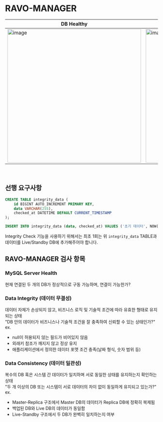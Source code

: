 # RAVO-MANAGER
| DB Healthy | LiveDB Down |
|----------|----------|
| <img width="440" alt="image" src="https://github.com/user-attachments/assets/a97a129c-8cf2-43d5-bd1c-7c1d82ca9f1c" /> | <img width="440" alt="image" src="https://github.com/user-attachments/assets/6b234a4a-d955-4232-909f-aba0b79e8d82" /> |


<br/>

## 선행 요구사항
```sql
CREATE TABLE integrity_data (
    id BIGINT AUTO_INCREMENT PRIMARY KEY,
    data VARCHAR(255),
    checked_at DATETIME DEFAULT CURRENT_TIMESTAMP
);

INSERT INTO integrity_data (data, checked_at) VALUES ('초기 데이터', NOW());
```
Integrity Check 기능을 사용하기 위해서는 최초 1회는 위 `integrity_data` TABLE과 데이터를 Live/Standby DB에 추가해주어야 합니다.

## RAVO-MANAGER 검사 항목
### MySQL Server Health
현재 연결된 두 개의 DB가 정상적으로 구동 가능하며, 연결이 가능한가?

### Data Integrity (데이터 무결성)
데이터 자체가 손상되지 않고, 비즈니스 로직 및 기술적 조건에 따라 유효한 형태로 유지되는 상태 <br/>
"DB 안의 데이터가 비즈니스나 기술적 조건을 잘 충족하여 신뢰할 수 있는 상태인가?" <br/>
ex. <br/>
- null이 허용되지 않는 필드가 비어있지 않음
- 외래키 참조가 깨지지 않고 정상 유지
- 애플리케이션에서 정의한 데이터 포맷 조건 충족(날짜 형식, 숫자 범위 등)


### Data Consistency (데이터 일관성)
복수의 DB 혹은 시스템 간 데이터가 일치하며 서로 동일한 상태를 유지하는지 확인하는 상태 <br/>
"두 개 이상의 DB 또는 시스템이 서로 데이터의 차이 없이 동일하게 유지되고 있는가?" <br/>
ex. <br/>
- Master-Replica 구조에서 Master DB의 데이터가 Replica DB에 정확히 복제됨
- 백업된 DB와 Live DB의 데이터가 동일함
- Live-Standby 구조에서 두 DB가 완벽히 일치하는지 여부
